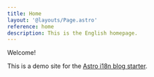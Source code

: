 ```yaml
---
title: Home
layout: '@layouts/Page.astro'
reference: home
description: This is the English homepage.
---
```

Welcome!

This is a demo site for the [Astro i18n blog starter](https://github.com/kslstn/astro-i18n-blog-starter).